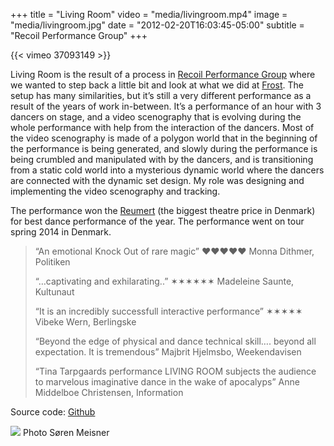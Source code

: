 +++
title = "Living Room"
video = "media/livingroom.mp4"
image = "media/livingroom.jpg"
date = "2012-02-20T16:03:45-05:00"
subtitle = "Recoil Performance Group"
+++

{{< vimeo 37093149 >}}

Living Room is the result of a process in [Recoil Performance Group](http://recoil-performance.org/) where we wanted to step back a little bit and look at what we did at [Frost](/work/frost). The setup has many similarities, but it’s still a very different performance as a result of the years of work in-between. It’s a performance of an hour with 3 dancers on stage, and a video scenography that is evolving during the whole performance with help from the interaction of the dancers. Most of the video scenography is made of a polygon world that in the beginning of the performance is being generated, and slowly during the performance is being crumbled and manipulated with by the dancers, and is transitioning from a static cold world into a mysterious dynamic world where the dancers are connected with the dynamic set design. My role was designing and implementing the video scenography and tracking.

The performance won the [Reumert](http://www.aaretsreumert.dk/reumert-prisregn-over-scenekunsten) (the biggest theatre price in Denmark) for best dance performance of the year. The performance went on tour spring 2014 in Denmark.

> “An emotional Knock Out of rare magic” 
> ♥♥♥♥♥ Monna Dithmer, Politiken
> 
> “…captivating and exhilarating..” 
> ✶✶✶✶✶✶ Madeleine Saunte, Kultunaut
> 
> “It is an incredibly successfull interactive performance” ✶✶✶✶✶ Vibeke Wern, Berlingske
> 
> “Beyond the edge of physical and dance technical skill…. beyond all expectation. It is tremendous” 
> Majbrit Hjelmsbo, Weekendavisen
> 
> “Tina Tarpgaards performance LIVING ROOM subjects the audience to marvelous imaginative dance in the wake of apocalyps” 
> Anne Middelboe Christensen, Information
> 

Source code: [Github](https://github.com/RecoilPerformanceGroup/Livingroom)

![](work/livingroom/livingroom.jpg)
Photo Søren Meisner
